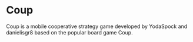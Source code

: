 # Coup

Coup is a mobile cooperative strategy game developed by YodaSpock and danielisgr8 based on the popular board game Coup. 